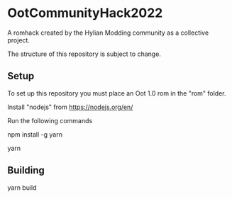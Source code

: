 # OotCommunityHack2022
A romhack created by the Hylian Modding community as a collective project.

The structure of this repository is subject to change.

## Setup

To set up this repository you must place an Oot 1.0 rom in the "rom" folder.

Install "nodejs" from https://nodejs.org/en/

Run the following commands

npm install -g yarn

yarn

## Building

yarn build